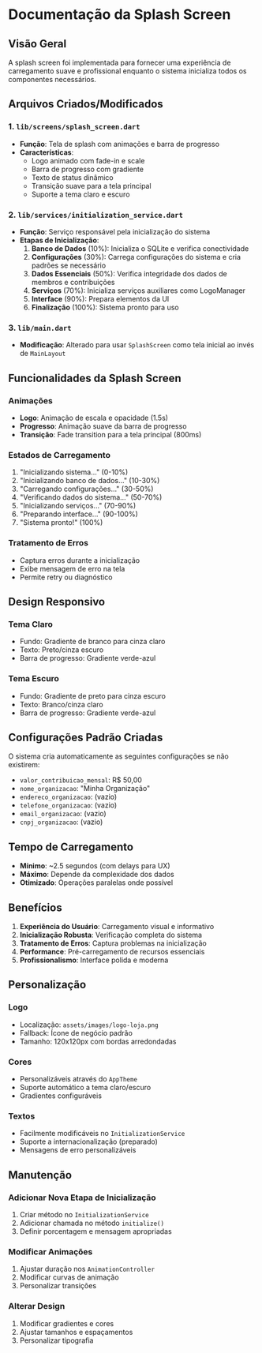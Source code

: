 # Documentação da Splash Screen

## Visão Geral

A splash screen foi implementada para fornecer uma experiência de carregamento suave e profissional enquanto o sistema inicializa todos os componentes necessários.

## Arquivos Criados/Modificados

### 1. `lib/screens/splash_screen.dart`

- **Função**: Tela de splash com animações e barra de progresso
- **Características**:
  - Logo animado com fade-in e scale
  - Barra de progresso com gradiente
  - Texto de status dinâmico
  - Transição suave para a tela principal
  - Suporte a tema claro e escuro

### 2. `lib/services/initialization_service.dart`

- **Função**: Serviço responsável pela inicialização do sistema
- **Etapas de Inicialização**:
  1. **Banco de Dados** (10%): Inicializa o SQLite e verifica conectividade
  2. **Configurações** (30%): Carrega configurações do sistema e cria padrões se necessário
  3. **Dados Essenciais** (50%): Verifica integridade dos dados de membros e contribuições
  4. **Serviços** (70%): Inicializa serviços auxiliares como LogoManager
  5. **Interface** (90%): Prepara elementos da UI
  6. **Finalização** (100%): Sistema pronto para uso

### 3. `lib/main.dart`

- **Modificação**: Alterado para usar `SplashScreen` como tela inicial ao invés de `MainLayout`

## Funcionalidades da Splash Screen

### Animações

- **Logo**: Animação de escala e opacidade (1.5s)
- **Progresso**: Animação suave da barra de progresso
- **Transição**: Fade transition para a tela principal (800ms)

### Estados de Carregamento

1. "Inicializando sistema..." (0-10%)
2. "Inicializando banco de dados..." (10-30%)
3. "Carregando configurações..." (30-50%)
4. "Verificando dados do sistema..." (50-70%)
5. "Inicializando serviços..." (70-90%)
6. "Preparando interface..." (90-100%)
7. "Sistema pronto!" (100%)

### Tratamento de Erros

- Captura erros durante a inicialização
- Exibe mensagem de erro na tela
- Permite retry ou diagnóstico

## Design Responsivo

### Tema Claro

- Fundo: Gradiente de branco para cinza claro
- Texto: Preto/cinza escuro
- Barra de progresso: Gradiente verde-azul

### Tema Escuro

- Fundo: Gradiente de preto para cinza escuro
- Texto: Branco/cinza claro
- Barra de progresso: Gradiente verde-azul

## Configurações Padrão Criadas

O sistema cria automaticamente as seguintes configurações se não existirem:

- `valor_contribuicao_mensal`: R$ 50,00
- `nome_organizacao`: "Minha Organização"
- `endereco_organizacao`: (vazio)
- `telefone_organizacao`: (vazio)
- `email_organizacao`: (vazio)
- `cnpj_organizacao`: (vazio)

## Tempo de Carregamento

- **Mínimo**: ~2.5 segundos (com delays para UX)
- **Máximo**: Depende da complexidade dos dados
- **Otimizado**: Operações paralelas onde possível

## Benefícios

1. **Experiência do Usuário**: Carregamento visual e informativo
2. **Inicialização Robusta**: Verificação completa do sistema
3. **Tratamento de Erros**: Captura problemas na inicialização
4. **Performance**: Pré-carregamento de recursos essenciais
5. **Profissionalismo**: Interface polida e moderna

## Personalização

### Logo

- Localização: `assets/images/logo-loja.png`
- Fallback: Ícone de negócio padrão
- Tamanho: 120x120px com bordas arredondadas

### Cores

- Personalizáveis através do `AppTheme`
- Suporte automático a tema claro/escuro
- Gradientes configuráveis

### Textos

- Facilmente modificáveis no `InitializationService`
- Suporte a internacionalização (preparado)
- Mensagens de erro personalizáveis

## Manutenção

### Adicionar Nova Etapa de Inicialização

1. Criar método no `InitializationService`
2. Adicionar chamada no método `initialize()`
3. Definir porcentagem e mensagem apropriadas

### Modificar Animações

1. Ajustar duração nos `AnimationController`
2. Modificar curvas de animação
3. Personalizar transições

### Alterar Design

1. Modificar gradientes e cores
2. Ajustar tamanhos e espaçamentos
3. Personalizar tipografia
